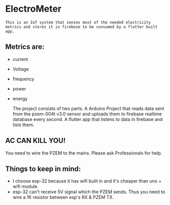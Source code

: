 

# ElectroMeter

    This is an IoT system that senses most of the needed electricity metrics and stores it in firebase to be consumed by a flutter built app.
## Metrics are:
- current
- Voltage
- frequency
- power
- energy

    The project consists of two parts. A Arduino Project that reads data sent from the pzem-004t v3.0 sensor and uploads them to firebase realtime database every second. A flutter app that listens to data in firebase and lists them.



## AC CAN KILL YOU!
You need to wire the PZEM to the mains. Please ask Professionals for help.


## Things to keep in mind:
- I choose esp-32 because it has wifi built in and it's cheaper than uno + wifi module.
- esp-32 can't receive 5V signal which the PZEM sends. Thus you need to wire a 1K resistor between esp's RX & PZEM TX. 